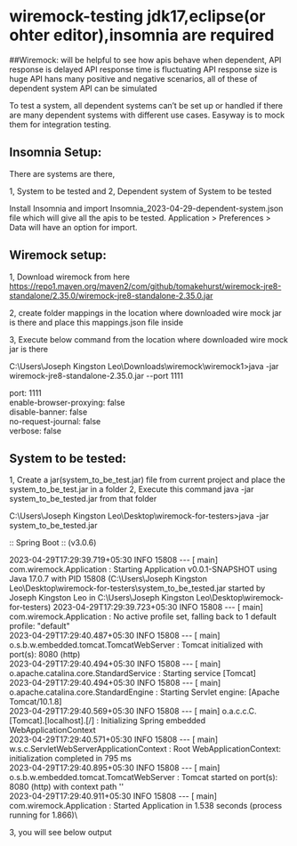 # wiremock-testing jdk17,eclipse(or ohter editor),insomnia are required

##Wiremock: will be helpful to see how apis behave when dependent,
API response is delayed
API response time is fluctuating
API response size is huge
API hans many positive and negative scenarios, all of these of dependent system API can be simulated



To test a system, all dependent systems can’t be set up or handled if there are many dependent systems with different use cases. Easyway is to mock them for integration testing. 

## Insomnia Setup:
There are systems are there, 

1, System to be tested and 2, Dependent system of System to be tested


Install Insomnia and import Insomnia_2023-04-29-dependent-system.json file which will give all the apis to be tested. Application > Preferences > Data will have an option for import.

## Wiremock setup:

1, Download  wiremock from here https://repo1.maven.org/maven2/com/github/tomakehurst/wiremock-jre8-standalone/2.35.0/wiremock-jre8-standalone-2.35.0.jar

2, create folder mappings in the location where downloaded wire mock jar is there and place this mappings.json file inside

3, Execute below command from the location where downloaded wire mock jar is there

C:\Users\Joseph Kingston Leo\Downloads\wiremock\wiremock1>java -jar wiremock-jre8-standalone-2.35.0.jar --port 1111

 port:                         1111\
 enable-browser-proxying:      false\
 disable-banner:               false\
 no-request-journal:           false\
 verbose:                      false




## System to be tested:

1, Create a jar(system_to_be_test.jar) file from current project and place the system_to_be_test.jar in a folder
2, Execute this command java -jar system_to_be_tested.jar
 from that folder 

C:\Users\Joseph Kingston Leo\Desktop\wiremock-for-testers>java -jar system_to_be_tested.jar

 
 :: Spring Boot ::                (v3.0.6)

2023-04-29T17:29:39.719+05:30  INFO 15808 --- [           main] com.wiremock.Application                 : Starting Application v0.0.1-SNAPSHOT using Java 17.0.7 with PID 15808 (C:\Users\Joseph Kingston Leo\Desktop\wiremock-for-testers\system_to_be_tested.jar started by Joseph Kingston Leo in C:\Users\Joseph Kingston Leo\Desktop\wiremock-for-testers)
2023-04-29T17:29:39.723+05:30  INFO 15808 --- [           main] com.wiremock.Application                 : No active profile set, falling back to 1 default profile: "default"\
2023-04-29T17:29:40.487+05:30  INFO 15808 --- [           main] o.s.b.w.embedded.tomcat.TomcatWebServer  : Tomcat initialized with port(s): 8080 (http)\
2023-04-29T17:29:40.494+05:30  INFO 15808 --- [           main] o.apache.catalina.core.StandardService   : Starting service [Tomcat]\
2023-04-29T17:29:40.494+05:30  INFO 15808 --- [           main] o.apache.catalina.core.StandardEngine    : Starting Servlet engine: [Apache Tomcat/10.1.8]\
2023-04-29T17:29:40.569+05:30  INFO 15808 --- [           main] o.a.c.c.C.[Tomcat].[localhost].[/]       : Initializing Spring embedded WebApplicationContext\
2023-04-29T17:29:40.571+05:30  INFO 15808 --- [           main] w.s.c.ServletWebServerApplicationContext : Root WebApplicationContext: initialization completed in 795 ms\
2023-04-29T17:29:40.895+05:30  INFO 15808 --- [           main] o.s.b.w.embedded.tomcat.TomcatWebServer  : Tomcat started on port(s): 8080 (http) with context path ''\
2023-04-29T17:29:40.911+05:30  INFO 15808 --- [           main] com.wiremock.Application                 : Started Application in 1.538 seconds (process running for 1.866)\




3, you will see below output
